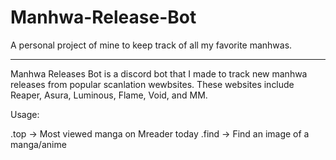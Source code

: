 # Manhwa-Release-Bot

A personal project of mine to keep track of all my favorite manhwas. 
______________________________________
Manhwa Releases Bot is a discord bot that I made to track new manhwa releases from popular scanlation wewbsites.
These websites include Reaper, Asura, Luminous, Flame, Void, and MM.

Usage:

.top -> Most viewed manga on Mreader today
.find -> Find an image of a manga/anime
